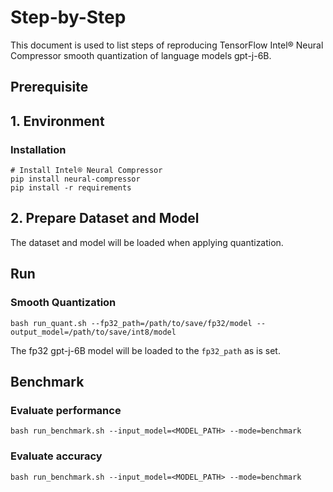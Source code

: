 Step-by-Step
============

This document is used to list steps of reproducing TensorFlow Intel® Neural Compressor smooth quantization of language models gpt-j-6B.

## Prerequisite

## 1. Environment

### Installation
```shell
# Install Intel® Neural Compressor
pip install neural-compressor
pip install -r requirements
```

## 2. Prepare Dataset and Model
The dataset and model will be loaded when applying quantization.

## Run

### Smooth Quantization


```shell
bash run_quant.sh --fp32_path=/path/to/save/fp32/model --output_model=/path/to/save/int8/model
```
The fp32 gpt-j-6B model will be loaded to the ```fp32_path``` as is set.

## Benchmark

### Evaluate performance

```shell
bash run_benchmark.sh --input_model=<MODEL_PATH> --mode=benchmark
```

### Evaluate accuracy

```shell
bash run_benchmark.sh --input_model=<MODEL_PATH> --mode=benchmark
```

